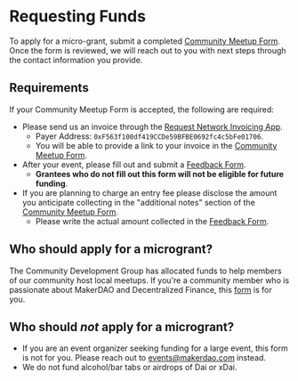 # Requesting Funds

To apply for a micro-grant, submit a completed [Community Meetup Form](https://airtable.com/shr4HOtcZ8o3VZmek). Once the form is reviewed, we will reach out to you with next steps through the contact information you provide.

## Requirements

If your Community Meetup Form is accepted, the following are required:

- Please send us an invoice through the [Request Network Invoicing App](https://app.request.network/#/).
  - Payer Address: `0xF563f100df419CCDe59BFBE0692fc4c5bFe01706`.
  - You will be able to provide a link to your invoice in the [Community Meetup Form](https://airtable.com/shr4HOtcZ8o3VZmek).
- After your event, please fill out and submit a [Feedback Form](https://airtable.com/shr6Icuj6tOy0k55l).
  - **Grantees who do not fill out this form will not be eligible for future funding**.
- If you are planning to charge an entry fee please disclose the amount you anticipate collecting in the "additional notes" section of the [Community Meetup Form](https://airtable.com/shr4HOtcZ8o3VZmek).
  - Please write the actual amount collected in the [Feedback Form](https://airtable.com/shr6Icuj6tOy0k55l).

## Who should apply for a microgrant?

The Community Development Group has allocated funds to help members of our community host local meetups. If you're a community member who is passionate about MakerDAO and Decentralized Finance, this [form](https://airtable.com/shr4HOtcZ8o3VZmek) is for you.

## Who should _not_ apply for a microgrant?

- If you are an event organizer seeking funding for a large event, this form is not for you. Please reach out to events@makerdao.com instead.
- We do not fund alcohol/bar tabs or airdrops of Dai or xDai.
